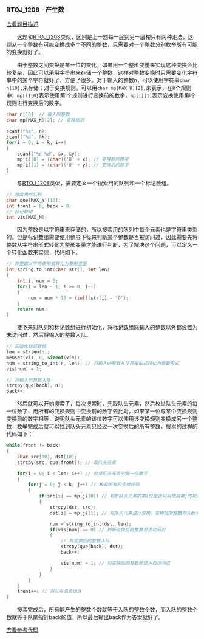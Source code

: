 ### RTOJ_1209 - 产生数

[去看题目描述](./description.md)

&emsp;&emsp;这题和[RTOJ_1208](../RTOJ_1208_stxw/description.md)类似，区别是上一题每一层到另一层楼只有两种走法，这题从一个整数有可能变换成多个不同的整数，只需要对一个整数分别枚举所有可能的变换就好了。

&emsp;&emsp;由于整数之间变换是某一位的变化，如果用一个整形变量来实现这种变换会比较复杂，因此可以采用字符串来存储一个整数，这样对整数变换时只需要变化字符串中的某个字符就好了，方便了很多。对于输入的整数n，可以使用字符串`char n[10];`来存储；对于变换规则，可以用`char mp[MAX_K][2];`来表示，在k个规则中，`mp[i][0]`表示使用第i个规则进行变换前的数字，`mp[i][1]`表示变换使用第i个规则进行变换后的数字。

```cpp
char n[10]; // 输入的整数
char mp[MAX_K][2]; // 变换规则

scanf("%s", n);
scanf("%d", &k);
for(i = 0; i < k; i++)
{
	scanf("%d %d", &x, &y);
	mp[i][0] = (char)('0' + x); // 变换前的数字
	mp[i][1] = (char)('0' + y); // 变换后的数字
}
```

&emsp;&emsp;与[RTOJ_1208](../RTOJ_1208_stxw/description.md)类似，需要定义一个搜索用的队列和一个标记数组。

```cpp
// 搜索用的队列
char que[MAX_N][10];
int front = 0, back = 0;
// 标记数组
int vis[MAX_N];
```

&emsp;&emsp;因为整数是以字符串来存储的，所以搜索用的队列中每个元素也是字符串类型的。但是标记数组需要使用整形下标来判断某个整数是否被访问过，因此需要先将整数从字符串形式转化为整形变量才能进行判断，为了解决这个问题，可以定义一个转化函数来实现，代码如下。

```cpp
// 将整数从字符串形式转化为整形变量
int string_to_int(char str[], int len)
{
	int i, num = 0;
	for(i = len - 1; i >= 0; i--)
	{
		num = num * 10 + (int)(str[i] - '0');
	}
	return num;
}
```

&emsp;&emsp;接下来对队列和标记数组进行初始化，将标记数组除输入的整数以外都设置为未访问过，然后将输入的整数入队。

```cpp
// 初始化标记数组
len = strlen(n);
memset(vis, 0, sizeof(vis));
num = string_to_int(n, len); // 将输入的整数从字符串形式转化为整数形式
vis[num] = 1;

// 将输入的整数入队
strcpy(que[back], n);
back++;
```

&emsp;&emsp;然后就可以开始搜索了，每次搜索时，先取队头元素，然后枚举队头元素的每一位数字，用所有的变换规则中变换前的数字去比对，如果某一位与某个变换规则变换前的数字相等，说明队头元素的该位数字可以使用该变换规则变换成另一个整数，枚举完成后就可以找到队头元素只经过一次变换后的所有整数，搜索的过程的代码如下：

```cpp
while(front != back)
{
	char src[10], dst[10];
	strcpy(src, que[front]); // 取队头元素

	for(i = 0; i < len; i++) // 枚举队头元素的每一位数字
	{
		for(j = 0; j < k; j++) // 枚举所有的变换规则
		{
			if(src[i] == mp[j][0]) // 判断队头元素的第i位是否可以使用第j的规则进行变换
			{
				strcpy(dst, src);
				dst[i] = mp[j][1]; // 将队头元素进行变换，变换后的整数存入dst中

				num = string_to_int(dst, len);
				if(vis[num] == 0) // 判断变换后的整数是否访问过
				{
					// 将变换后的整数入队
					strcpy(que[back], dst);
					back++; 

					vis[num] = 1; // 将变换后的整数标记为已访问过
				}
			}
		}
	}
	front++; // 将队头元素出队
}
```

&emsp;&emsp;搜索完成后，所有能产生的整数个数就等于入队的整数个数，而入队的整数个数就等于队尾指针back的值，所以最后输出back作为答案就好了。

[去看参考代码](./main.cpp)
